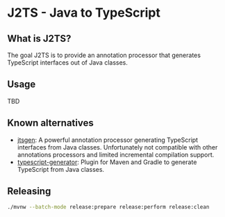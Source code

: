 # J2TS - Java to TypeScript

## What is J2TS?
The goal J2TS is to provide an annotation processor that generates TypeScript interfaces out of Java classes. 

## Usage
TBD


## Known alternatives
- [jtsgen](https://github.com/dzuvic/jtsgen): 
        A powerful annotation processor generating TypeScript interfaces from Java classes.
        Unfortunately not compatible with other annotations processors and limited incremental compilation support.
- [typescript-generator](https://github.com/vojtechhabarta/typescript-generator):
        Plugin for Maven and Gradle to generate TypeScript from Java classes.


## Releasing
```bash
./mvnw --batch-mode release:prepare release:perform release:clean
```
